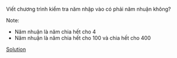 Viết chương trình kiểm tra năm nhập vào có phải năm nhuận không?

Note:
- Năm nhuận là năm chia hết cho 4 
- Năm nhuận là năm chia hết cho 100 và chia hết cho 400

[Solution](https://github.com/huytm/Javascript/blob/master/Solution/solution04)
